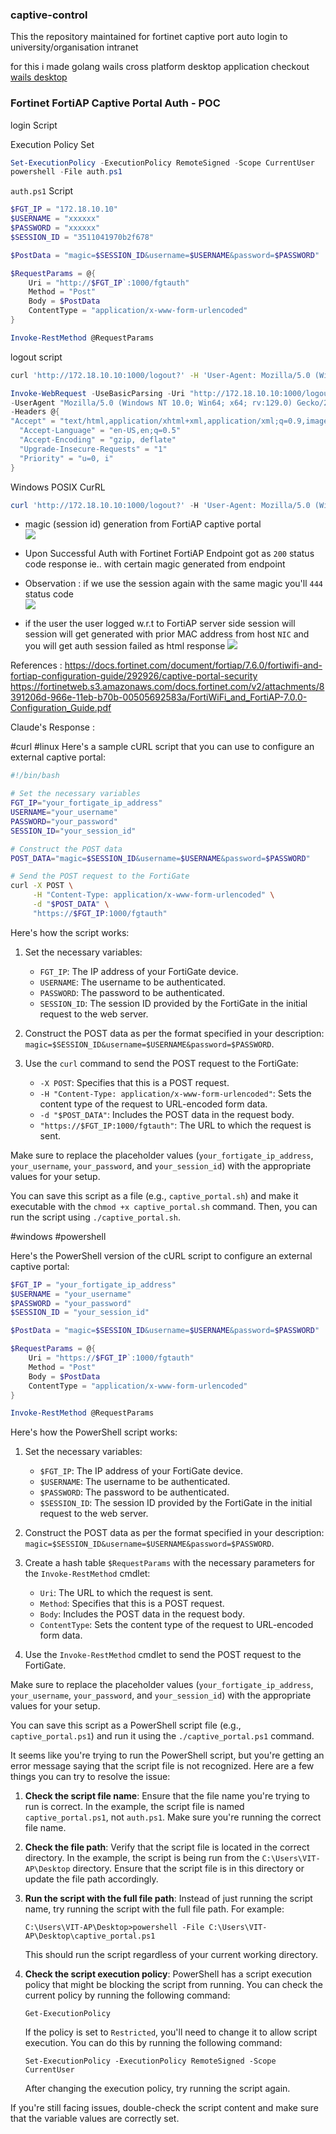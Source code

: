 ### captive-control
This the repository maintained for fortinet captive port auto login to university/organisation intranet 

for this i made golang wails cross platform desktop application checkout [wails desktop](captive-control/README.md)

### Fortinet FortiAP Captive Portal Auth - POC

login Script 

Execution Policy Set 
```powershell 
Set-ExecutionPolicy -ExecutionPolicy RemoteSigned -Scope CurrentUser
powershell -File auth.ps1
```
`auth.ps1` Script 

```powershell
$FGT_IP = "172.18.10.10"
$USERNAME = "xxxxxx"
$PASSWORD = "xxxxxx"
$SESSION_ID = "3511041970b2f678"

$PostData = "magic=$SESSION_ID&username=$USERNAME&password=$PASSWORD"

$RequestParams = @{
    Uri = "http://$FGT_IP`:1000/fgtauth"
    Method = "Post"
    Body = $PostData
    ContentType = "application/x-www-form-urlencoded"
}

Invoke-RestMethod @RequestParams
```

logout script 

```bash
curl 'http://172.18.10.10:1000/logout?' -H 'User-Agent: Mozilla/5.0 (Windows NT 10.0; Win64; x64; rv:129.0) Gecko/20100101 Firefox/129.0' -H 'Accept: text/html,application/xhtml+xml,application/xml;q=0.9,image/avif,image/webp,image/png,image/svg+xml,*/*;q=0.8' -H 'Accept-Language: en-US,en;q=0.5' -H 'Accept-Encoding: gzip, deflate' -H 'Connection: keep-alive' -H 'Upgrade-Insecure-Requests: 1' -H 'Priority: u=0, i'
```

```powershell
Invoke-WebRequest -UseBasicParsing -Uri "http://172.18.10.10:1000/logout?" `
-UserAgent "Mozilla/5.0 (Windows NT 10.0; Win64; x64; rv:129.0) Gecko/20100101 Firefox/129.0" `
-Headers @{
"Accept" = "text/html,application/xhtml+xml,application/xml;q=0.9,image/avif,image/webp,image/png,image/svg+xml,*/*;q=0.8"
  "Accept-Language" = "en-US,en;q=0.5"
  "Accept-Encoding" = "gzip, deflate"
  "Upgrade-Insecure-Requests" = "1"
  "Priority" = "u=0, i"
}
```

Windows POSIX CurRL
```powershell
curl 'http://172.18.10.10:1000/logout?' -H 'User-Agent: Mozilla/5.0 (Windows NT 10.0; Win64; x64; rv:129.0) Gecko/20100101 Firefox/129.0' -H 'Accept: text/html,application/xhtml+xml,application/xml;q=0.9,image/avif,image/webp,image/png,image/svg+xml,*/*;q=0.8' -H 'Accept-Language: en-US,en;q=0.5' -H 'Accept-Encoding: gzip, deflate' -H 'Connection: keep-alive' -H 'Upgrade-Insecure-Requests: 1' -H 'Priority: u=0, i'

```
- magic (session id) generation from FortiAP captive portal  
![](attachment/2fbc6a552014ad356df36fbdb13fdbfc.png)

- Upon Successful Auth with Fortinet FortiAP Endpoint got as `200` status code response ie.. with certain magic generated from endpoint
- Observation : if we use the session again with the same magic you'll `444` status code    
![](attachment/ecdff95c5cae5433ccffbcbcf9e49d43.png)
- if the user the user logged w.r.t to FortiAP server side session will session will get generated with prior MAC address from host `NIC` and you will get auth session failed as html response
![](attachment/18907e8911cdda8ee763d8298afd5966.png)




References :
https://docs.fortinet.com/document/fortiap/7.6.0/fortiwifi-and-fortiap-configuration-guide/292926/captive-portal-security
https://fortinetweb.s3.amazonaws.com/docs.fortinet.com/v2/attachments/8391206d-966e-11eb-b70b-00505692583a/FortiWiFi_and_FortiAP-7.0.0-Configuration_Guide.pdf

Claude's Response :

#curl #linux
Here's a sample cURL script that you can use to configure an external captive portal:

```bash
#!/bin/bash

# Set the necessary variables
FGT_IP="your_fortigate_ip_address"
USERNAME="your_username"
PASSWORD="your_password"
SESSION_ID="your_session_id"

# Construct the POST data
POST_DATA="magic=$SESSION_ID&username=$USERNAME&password=$PASSWORD"

# Send the POST request to the FortiGate
curl -X POST \
     -H "Content-Type: application/x-www-form-urlencoded" \
     -d "$POST_DATA" \
     "https://$FGT_IP:1000/fgtauth"
```

Here's how the script works:

1. Set the necessary variables:
   - `FGT_IP`: The IP address of your FortiGate device.
   - `USERNAME`: The username to be authenticated.
   - `PASSWORD`: The password to be authenticated.
   - `SESSION_ID`: The session ID provided by the FortiGate in the initial request to the web server.

2. Construct the POST data as per the format specified in your description: `magic=$SESSION_ID&username=$USERNAME&password=$PASSWORD`.

3. Use the `curl` command to send the POST request to the FortiGate:
   - `-X POST`: Specifies that this is a POST request.
   - `-H "Content-Type: application/x-www-form-urlencoded"`: Sets the content type of the request to URL-encoded form data.
   - `-d "$POST_DATA"`: Includes the POST data in the request body.
   - `"https://$FGT_IP:1000/fgtauth"`: The URL to which the request is sent.

Make sure to replace the placeholder values (`your_fortigate_ip_address`, `your_username`, `your_password`, and `your_session_id`) with the appropriate values for your setup.

You can save this script as a file (e.g., `captive_portal.sh`) and make it executable with the `chmod +x captive_portal.sh` command. Then, you can run the script using `./captive_portal.sh`.

#windows #powershell 

Here's the PowerShell version of the cURL script to configure an external captive portal:

```powershell
$FGT_IP = "your_fortigate_ip_address"
$USERNAME = "your_username"
$PASSWORD = "your_password"
$SESSION_ID = "your_session_id"

$PostData = "magic=$SESSION_ID&username=$USERNAME&password=$PASSWORD"

$RequestParams = @{
    Uri = "https://$FGT_IP`:1000/fgtauth"
    Method = "Post"
    Body = $PostData
    ContentType = "application/x-www-form-urlencoded"
}

Invoke-RestMethod @RequestParams
```

Here's how the PowerShell script works:

1. Set the necessary variables:
   - `$FGT_IP`: The IP address of your FortiGate device.
   - `$USERNAME`: The username to be authenticated.
   - `$PASSWORD`: The password to be authenticated.
   - `$SESSION_ID`: The session ID provided by the FortiGate in the initial request to the web server.

2. Construct the POST data as per the format specified in your description: `magic=$SESSION_ID&username=$USERNAME&password=$PASSWORD`.

3. Create a hash table `$RequestParams` with the necessary parameters for the `Invoke-RestMethod` cmdlet:
   - `Uri`: The URL to which the request is sent.
   - `Method`: Specifies that this is a POST request.
   - `Body`: Includes the POST data in the request body.
   - `ContentType`: Sets the content type of the request to URL-encoded form data.

4. Use the `Invoke-RestMethod` cmdlet to send the POST request to the FortiGate.

Make sure to replace the placeholder values (`your_fortigate_ip_address`, `your_username`, `your_password`, and `your_session_id`) with the appropriate values for your setup.


You can save this script as a PowerShell script file (e.g., `captive_portal.ps1`) and run it using the `./captive_portal.ps1` command.

It seems like you're trying to run the PowerShell script, but you're getting an error message saying that the script file is not recognized. Here are a few things you can try to resolve the issue:

1. **Check the script file name**: Ensure that the file name you're trying to run is correct. In the example, the script file is named `captive_portal.ps1`, not `auth.ps1`. Make sure you're running the correct file name.

2. **Check the file path**: Verify that the script file is located in the correct directory. In the example, the script is being run from the `C:\Users\VIT-AP\Desktop` directory. Ensure that the script file is in this directory or update the file path accordingly.

3. **Run the script with the full file path**: Instead of just running the script name, try running the script with the full file path. For example:

   ```
   C:\Users\VIT-AP\Desktop>powershell -File C:\Users\VIT-AP\Desktop\captive_portal.ps1
   ```

   This should run the script regardless of your current working directory.

4. **Check the script execution policy**: PowerShell has a script execution policy that might be blocking the script from running. You can check the current policy by running the following command:

   ```
   Get-ExecutionPolicy
   ```

   If the policy is set to `Restricted`, you'll need to change it to allow script execution. You can do this by running the following command:

   ```
   Set-ExecutionPolicy -ExecutionPolicy RemoteSigned -Scope CurrentUser
   ```

   After changing the execution policy, try running the script again.

If you're still facing issues, double-check the script content and make sure that the variable values are correctly set.
